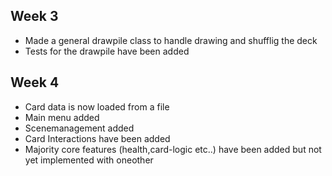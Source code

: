 ## Week 3
- Made a general drawpile class to handle drawing and shufflig the deck
- Tests for the drawpile have been added

## Week 4
- Card data is now loaded from a file
- Main menu added
- Scenemanagement added
- Card Interactions have been added
- Majority core features (health,card-logic etc..) have been added but not yet implemented with oneother
